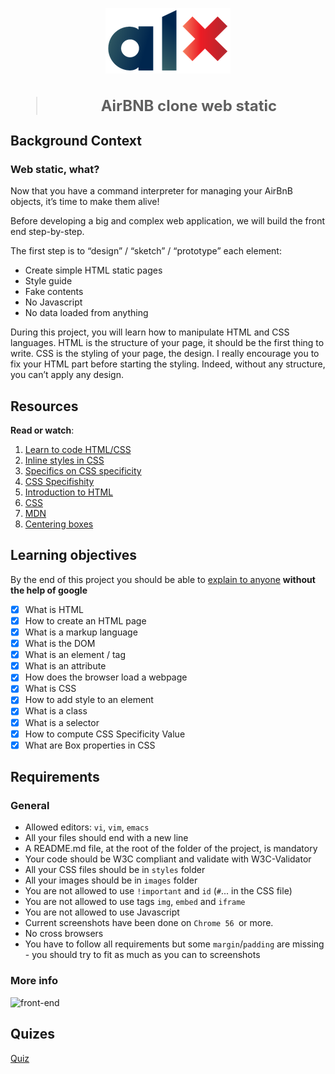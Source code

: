 
<div style="text-align: center;">

![ALX logo](images/alx-logo.png "ALX logo")

</div>

<h1 style="text-align: center; font-size:24px;">

> AirBNB clone web static

</h1>

## Background Context

### Web static, what?
Now that you have a command interpreter for managing your AirBnB objects, it’s time to make them alive!

Before developing a big and complex web application, we will build the front end step-by-step.

The first step is to “design” / “sketch” / “prototype” each element:

- Create simple HTML static pages
- Style guide
- Fake contents
- No Javascript
- No data loaded from anything

During this project, you will learn how to manipulate HTML and CSS languages. HTML is the structure of your page, it should be the first thing to write. CSS is the styling of your page, the design. I really encourage you to fix your HTML part before starting the styling. Indeed, without any structure, you can’t apply any design.

## Resources
__Read or watch__:
1. [Learn to code HTML/CSS](https://learn.shayhowe.com/html-css/)
2. [Inline styles in CSS](https://www.codecademy.com/article/html-inline-styles)
3. [Specifics on CSS specificity](https://css-tricks.com/specifics-on-css-specificity/)
4. [CSS Specifishity](http://www.standardista.com/wp-content/uploads/2012/01/specificity3.pdf)
5. [Introduction to HTML](https://developer.mozilla.org/en-US/docs/Learn/HTML/Introduction_to_HTML)
6. [CSS](https://developer.mozilla.org/en-US/docs/Learn/CSS)
7. [MDN](https://developer.mozilla.org/en-US/)
8. [Centering boxes](https://developer.mozilla.org/en-US/)

## Learning objectives
By the end of this project you should be able to [explain to anyone](https://fs.blog/feynman-learning-technique/) __without the help of google__


* [X] What is HTML
* [X] How to create an HTML page
* [X] What is a markup language
* [X] What is the DOM
* [X] What is an element / tag
* [X] What is an attribute
* [X] How does the browser load a webpage
* [X] What is CSS
* [X] How to add style to an element
* [X] What is a class
* [X] What is a selector
* [X] How to compute CSS Specificity Value
* [X] What are Box properties in CSS

## Requirements
### General

- Allowed editors: ```vi```, ```vim```, ```emacs```
- All your files should end with a new line
- A README.md file, at the root of the folder of the project, is mandatory
- Your code should be W3C compliant and validate with W3C-Validator
- All your CSS files should be in ```styles``` folder
- All your images should be in ```images``` folder
- You are not allowed to use ```!important``` and ```id``` (```#```... in the CSS file)
- You are not allowed to use tags ```img```, ```embed``` and ```iframe```
- You are not allowed to use Javascript
- Current screenshots have been done on ```Chrome 56 ```or more.
- No cross browsers
- You have to follow all requirements but some ```margin```/```padding``` are missing - you should try to fit as much as you can to screenshots

### More info
![front-end](https://s3.amazonaws.com/intranet-projects-files/concepts/74/hbnb_step1.png)

## Quizes
[Quiz](./quiz.md)
